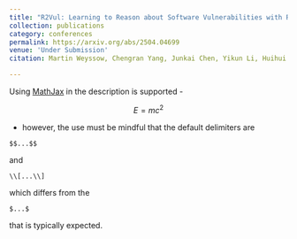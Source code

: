 ```yaml
---
title: "R2Vul: Learning to Reason about Software Vulnerabilities with Reinforcement Learning and Structured Reasoning Distillation"
collection: publications
category: conferences
permalink: https://arxiv.org/abs/2504.04699
venue: 'Under Submission'
citation: Martin Weyssow, Chengran Yang, Junkai Chen, Yikun Li, Huihui Huang, Ratnadira Widyasari, Han Wei Ang, Frank Liauw, Eng Lieh Ouh, Lwin Khin Shar, David Lo

---
```

Using [MathJax](https://www.mathjax.org/) in the description is supported - 

$$
E=mc^2
$$

 - however, the use must be mindful that the default delimiters are 

`$$...$$`

 and

`\\[...\\]`

 which differs from the 

`$...$`

 that is typically expected.
